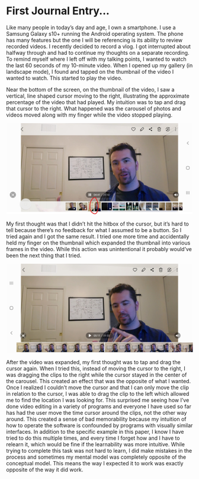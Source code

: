# First Journal Entry...

Like many people in today’s day and age, I own a smartphone. I use a Samsung Galaxy s10+ running the Android operating system. The phone has many features 
but the one I will be referencing is its ability to review recorded videos. I recently decided to record a vlog. I got interrupted about halfway through 
and had to continue my thoughts on a separate recording. To remind myself where I left off with my talking points, I wanted to watch the last 60 seconds of 
my 10-minute video. When I opened up my gallery (in landscape mode), I found and tapped on the thumbnail of the video I wanted to watch. This started to play the video.

Near the bottom of the screen, on the thumbnail of the video, I saw a vertical, line shaped cursor moving to the right, illustrating the approximate 
percentage of the video that had played.  My intuition was to tap and drag that cursor to the right. What happened was the carousel of photos and videos moved 
along with my finger while the video stopped playing.

![alt text](./Screenshot_20221001-135524_GalleryA.jpg)


My first thought was that I didn’t hit the hitbox of the cursor, but it’s hard to tell because there’s no feedback for what I assumed to be a button. So I tried 
again and I got the same result. I tried one more time and accidentally held my finger on the thumbnail which expanded the thumbnail into various frames in the 
video. While this action was unintentional it probably would’ve been the next thing that I tried.

![alt text](./Screenshot_20221001-144803_Gallery.jpg)

After the video was expanded, my first thought was to tap and drag the cursor again. When I tried this, instead of moving the cursor to the right, I was 
dragging the clips to the right while the cursor stayed in the center of the carousel. This created an effect that was the opposite of what I wanted. Once I 
realized I couldn’t move the cursor and that I can only move the clip in relation to the cursor, I was able to drag the clip to the left which allowed me to 
find the location I was looking for. This surprised me seeing how I’ve done video editing in a variety of programs and everyone I have used so far has had the 
user move the time cursor around the clips, not the other way around. This created a sense of bad memorability because my intuition of how to operate the 
software is confounded by programs with visually similar interfaces. In addition to the specific example in this paper, I know I have tried to do this multiple 
times, and every time I forget how and I have to relearn it, which would be fine if the learnability was more intuitive. While trying to complete this task was 
not hard to learn, I did make mistakes in the process and sometimes my mental model was completely opposite of the conceptual model. This means the way I 
expected it to work was exactly opposite of the way it did work.
